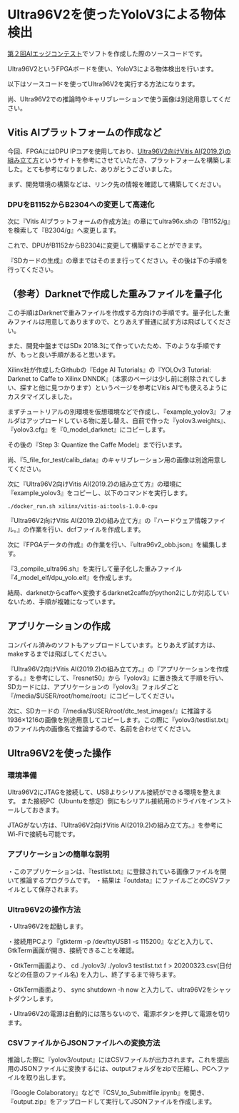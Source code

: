 # Ultra96V2を使ったYoloV3による物体検出



[第２回AIエッジコンテスト](https://signate.jp/competitions/191)でソフトを作成した際のソースコードです。

Ultra96V2というFPGAボードを使い、YoloV3による物体検出を行います。

以下はソースコードを使ってUltra96V2を実行する方法になります。

尚、Ultra96V2での推論時やキャリブレーションで使う画像は別途用意してください。



## Vitis AIプラットフォームの作成など



今回、FPGAにはDPU IPコアを使用しており、[Ultra96V2向けVitis AI(2019.2)の組み立て方](https://qiita.com/basaro_k/items/e71a7fcb1125cf8df7d2)というサイトを参考にさせていただき、プラットフォームを構築しました。とても参考になりました、ありがとうございました。

まず、開発環境の構築などは、リンク先の情報を確認して構築してください。

### DPUをB1152からB2304への変更して高速化

次に『Vitis AIプラットフォームの作成方法』の章にてultra96x.shの『B1152/g』を検索して『B2304/g』へ変更します。

これで、DPUがB1152からB2304に変更して構築することができます。

『SDカードの生成』の章まではそのまま行ってください。その後は下の手順を行ってください。



## （参考）Darknetで作成した重みファイルを量子化



この手順はDarknetで重みファイルを作成する方向けの手順です。量子化した重みファイルは用意してありますので、とりあえず普通に試す方は飛ばしてください。

また、開発中盤まではSDx 2018.3にて作っていたため、下のような手順ですが、もっと良い手順があると思います。

Xilinx社が作成したGithubの『Edge AI Tutorials』の『YOLOv3 Tutorial: Darknet to Caffe to Xilinx DNNDK』（本家のページは少し前に削除されてしまい、探すと他に見つかります）というページを参考にVitis AIでも使えるようにカスタマイズしました。



まずチュートリアルの別環境を仮想環境などで作成し、『example_yolov3』フォルダはアップロードしている物に差し替え、自前で作った『yolov3.weights』、『yolov3.cfg』を『0_model_darknet』にコピーします。

その後の『Step 3: Quantize the Caffe Model』まで行います。

尚、『5_file_for_test/calib_data』のキャリブレーション用の画像は別途用意してください。



次に『Ultra96V2向けVitis AI(2019.2)の組み立て方』の環境に『example_yolov3』をコピーし、以下のコマンドを実行します。

```
./docker_run.sh xilinx/vitis-ai:tools-1.0.0-cpu
```

『Ultra96V2向けVitis AI(2019.2)の組み立て方』の『ハードウェア情報ファイル。』の作業を行い、dcfファイルを作成します。

次に『FPGAデータの作成』の作業を行い、『ultra96v2_obb.json』を編集します。

『3_compile_ultra96.sh』を実行して量子化した重みファイル『4_model_elf/dpu_yolo.elf』を作成します。



結局、darknetからcaffeへ変換するdarknet2caffeがpython2にしか対応していないため、手順が複雑になっています。



## アプリケーションの作成

コンパイル済みのソフトもアップロードしています。とりあえず試す方は、makeするまでは飛ばしてください。

『Ultra96V2向けVitis AI(2019.2)の組み立て方。』の『アプリケーションを作成する。』を参考にして、『resnet50』から『yolov3』に置き換えて手順を行い、SDカードには、アプリケーションの『yolov3』フォルダごと『/media/$USER/root/home/root』にコピーしてください。

次に、SDカードの『/media/$USER/root/dtc_test_images/』に推論する1936×1216の画像を別途用意してコピーします。この際に『yolov3/testlist.txt』のファイル内の画像名で推論するので、名前を合わせてください。





## Ultra96V2を使った操作



### 環境準備

Ultra96V2にJTAGを接続して、USBよりシリアル接続ができる環境を整えます。
また接続PC（Ubuntuを想定）側にもシリアル接続用のドライバをインストールしておきます。

JTAGがない方は、『Ultra96V2向けVitis AI(2019.2)の組み立て方。』を参考にWi-Fiで接続も可能です。



### アプリケーションの簡単な説明

  ・このアプリケーションは、『testlist.txt』に登録されている画像ファイルを開いて推論するプログラムです。
  ・結果は『outdata』にファイルごとのCSVファイルとして保存されます。



### Ultra96V2の操作方法

・Ultra96V2を起動します。

・接続用PCより『gtkterm -p /dev/ttyUSB1 -s 115200』などと入力して、GtkTerm画面が開き、接続できることを確認。

・GtkTerm画面より、
       cd ./yolov3/
       ./yolov3 testlist.txt f > 20200323.csv(日付などの任意のファイル名)
      を入力し、終了するまで待ちます。

・GtkTerm画面より、
      sync
      shutdown -h now
      と入力して、ultra96V2をシャットダウンします。

・Ultra96V2の電源は自動的には落ちないので、電源ボタンを押して電源を切ります。



### CSVファイルからJSONファイルへの変換方法

推論した際に『yolov3/output』にはCSVファイルが出力されます。これを提出用のJSONファイルに変換するには、outputフォルダをzipで圧縮し、PCへファイルを取り出します。

『Google Colaboratory』などで『CSV_to_Submitfile.ipynb』を開き、『output.zip』をアップロードして実行してJSONファイルを作成します。